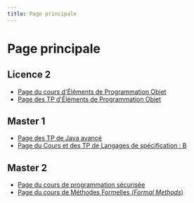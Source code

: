 ```yaml
---
title: Page principale
---
```


Page principale
===============

Licence 2
---------

- [Page du cours d'Éléments de Programmation Objet](l2epo)
- [Page des TP d'Éléments de Programmation Objet](l2epotp)

Master 1
--------

- [Page des TP de Java avancé](m1javaa)
- [Page du Cours et des TP de Langages de spécification : B](m1ls)

Master 2
--------

- [Page du cours de programmation sécurisée](m2jca)
- [Page du cours de Méthodes Formelles (*Formal Methods*)](m2mf)
